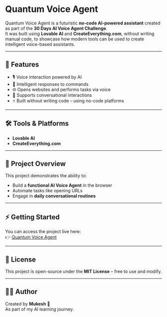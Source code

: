 # Quantum Voice Agent

Quantum Voice Agent is a futuristic **no-code AI-powered assistant** created as part of the **30 Days AI Voice Agent Challenge**.  
It was built using **Lovable AI** and **CreateEverything.com**, without writing manual code, to showcase how modern tools can be used to create intelligent voice-based assistants.  

---

## 🚀 Features
- 🎙️ Voice interaction powered by AI  
- 🤖 Intelligent responses to commands  
- 🌐 Opens websites and performs tasks via voice  
- 💬 Supports conversational interactions  
- ⚡ Built without writing code – using no-code platforms  

---

## 🛠️ Tools & Platforms
- **Lovable AI**  
- **CreateEverything.com**  

---

## 📂 Project Overview
This project demonstrates the ability to:  
- Build a **functional AI Voice Agent** in the browser  
- Automate tasks like opening URLs  
- Engage in **daily conversational routines**  

---

## ⚡ Getting Started
You can access the project live here:  
👉 [Quantum Voice Agent](https://ai-voice-agent-web-app-169.created.app)  

---

## 📜 License
This project is open-source under the **MIT License** – free to use and modify.  

---

## 👨‍💻 Author
Created by **Mukesh** 🚀  
As part of my AI learning journey.
